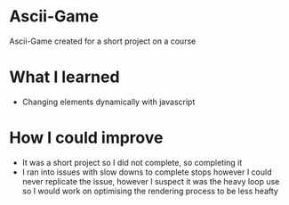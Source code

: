 # Ascii-Game
Ascii-Game created for a short project on a course

# What I learned
* Changing elements dynamically with javascript

# How I could improve
* It was a short project so I did not complete, so completing it
* I ran into issues with slow downs to complete stops however I could never replicate the issue, however I suspect it was the heavy loop use so I would work on optimising the rendering process to be less heafty
